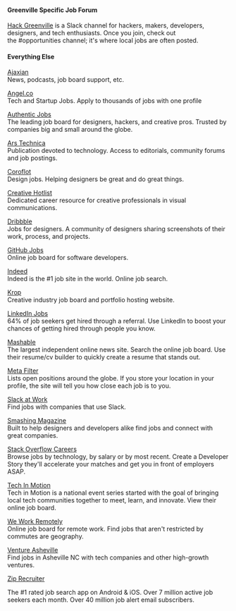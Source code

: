 <div><h4>Greenville Specific Job Forum</h4><p><a href="https://hackgreenville.typeform.com/to/sBMjCF" target="_blank">Hack Greenville</a>&nbsp;is a Slack channel for hackers, makers, developers, designers, and tech enthusiasts. Once you join, check out the&nbsp;#opportunities channel; it's&nbsp;where local jobs are often posted.</p><h4>Everything Else</h4><p><a href="http://jobs.ajaxian.com/" target="_blank">Ajaxian</a><br>News, podcasts, job board support, etc.<br></p><p><a href="http://angel.co/jobs" target="_blank">Angel.co</a><br>Tech and Startup Jobs.&nbsp;Apply to thousands of jobs with one profile</p><p><a href="http://authenticjobs.com/" target="_blank">Authentic Jobs</a><span class="redactor-invisible-space"><br>The leading job board for designers, hackers, and creative pros.<span class="redactor-invisible-space">&nbsp;Trusted by companies big and small around the globe.<br></span></span></p><p><span class="redactor-invisible-space"><span class="redactor-invisible-space"><a href="http://arstechnica.com/jobs/" target="_blank">Ars Technica</a><span class="redactor-invisible-space"><br>Publication devoted to technology<span class="redactor-invisible-space">. A<span class="redactor-invisible-space">ccess to editorials, community forums and job postings.</span><br></span></span></span></span></p><p><span class="redactor-invisible-space"><span class="redactor-invisible-space"><span class="redactor-invisible-space"><span class="redactor-invisible-space"><span class="redactor-invisible-space"><a href="http://www.coroflot.com/jobs" target="_blank">Coroflot</a><span class="redactor-invisible-space"><br>Design jobs. Helping designers be great and do great things<span class="redactor-invisible-space">.</span></span></span></span></span></span></span></p><p><a href="http://www.creativehotlist.com/" target="_blank">Creative Hotlist</a><br>Dedicated career resource for creative professionals in visual communications<span class="redactor-invisible-space">.</span></p><p><span class="redactor-invisible-space"><a href="http://dribbble.com/jobs/" target="_blank">Dribbble</a><span class="redactor-invisible-space"><br>Jobs for designers. A&nbsp;community of designers sharing screenshots of their work, process, and projects.</span></span></p><p><span class="redactor-invisible-space"><span class="redactor-invisible-space"><span class="redactor-invisible-space"><a href="https://jobs.github.com/" target="_blank">GitHub Jobs<br></a><span class="redactor-invisible-space">Online job board for&nbsp;software developers.</span></span></span></span></p><p><span class="redactor-invisible-space"><span class="redactor-invisible-space"><span class="redactor-invisible-space"><span class="redactor-invisible-space"><a href="http://indeed.com/" target="_blank">Indeed</a><span class="redactor-invisible-space"><br>Indeed is the #1 job site in the world<span class="redactor-invisible-space">. Online job search.</span></span></span></span></span></span></p><p><a href="http://www.krop.com/" target="_blank">Krop<br></a>Creative industry job board and portfolio hosting website.<br></p><p><a href="https://www.linkedin.com/jobs/" target="_blank">LinkedIn Jobs<br></a>64% of job seekers get hired through a referral. Use LinkedIn to boost your chances of getting hired through people you know.<span class="redactor-invisible-space"><br></span></p><p><span class="redactor-invisible-space"><a href="http://jobs.mashable.com/jobs/search/results" target="_blank">Mashable<br></a>The largest independent online news site. Search the online job board. Use their resume/cv builder to quickly create a resume that stands out<span class="redactor-invisible-space">.</span><span class="redactor-invisible-space"><br></span></span></p><p><span class="redactor-invisible-space"><a href="http://jobs.metafilter.com/" target="_blank">Meta Filter<br></a>Lists open positions around the globe.&nbsp;If you store your location in your profile, the site will tell you how close each job is to you.</span></p><p><a href="http://slackatwork.com/#s=1" target="_blank">Slack at Work<br></a>Find&nbsp;jobs with&nbsp;companies that use Slack.</p><p><a href="http://jobs.smashingmagazine.com/" target="_blank">Smashing Magazine<br></a>Built to help designers and developers alike&nbsp;find jobs and connect with great companies.<br></p><p><a href="http://jobety.com/" target="_blank"></a><a href="http://careers.stackoverflow.com/jobs" target="_blank">Stack Overflow Careers<br></a>Browse jobs by technology, by salary or by most recent. Create a Developer Story they'll accelerate your matches and get you in front of employers ASAP.</p><p><a href="http://www.techinmotionevents.com/jobs" target="_blank">Tech In Motion</a><br>Tech in Motion is a national event series started with the goal of bringing local tech communities together to meet, learn, and innovate. View their online job board.</p><p><a href="http://authenticjobs.com/" target="_blank">We Work Remotely<br></a>Online job board for remote work.&nbsp;Find jobs that aren't restricted by commutes are geography.</p><p><a href="http://ventureasheville.com/jobs/" target="_blank">Venture&nbsp;</a><a href="http://ventureasheville.com/jobs/" target="_blank">Asheville<br></a>Find&nbsp;jobs in Asheville NC with tech companies and other high-growth ventures.</p><p><a href="http://jobs.smashingmagazine.com/" target="_blank">Zip Recruiter</a><br></p><p>The #1 rated job search app on Android &amp; iOS. Over 7 million active job seekers each month. Over 40 million job alert email subscribers.</p></div>
